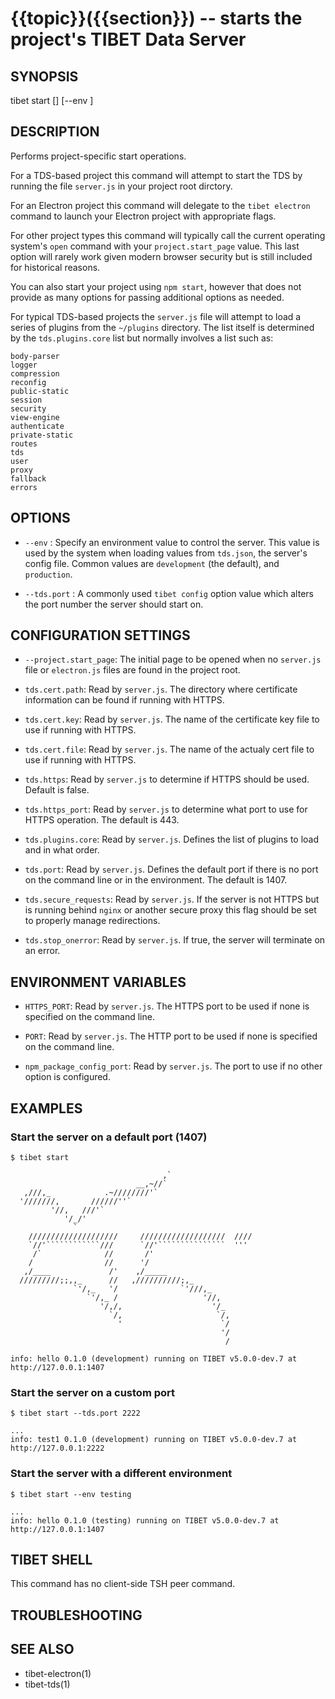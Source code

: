 {{topic}}({{section}}) -- starts the project's TIBET Data Server
=============================================

## SYNOPSIS

tibet start [<options>] [--env <name>]

## DESCRIPTION

Performs project-specific start operations.

For a TDS-based project this command will attempt to start the TDS by running
the file `server.js` in your project root dirctory.

For an Electron project this command will delegate to the `tibet electron`
command to launch your Electron project with appropriate flags.

For other project types this command will typically call the current operating
system's `open` command with your `project.start_page` value. This last option
will rarely work given modern browser security but is still included for
historical reasons.

You can also start your project using `npm start`, however that does not provide
as many options for passing additional options as needed.

For typical TDS-based projects the `server.js` file will attempt to load a
series of plugins from the `~/plugins` directory. The list itself is determined
by the `tds.plugins.core` list but normally involves a list such as:

    body-parser
    logger
    compression
    reconfig
    public-static
    session
    security
    view-engine
    authenticate
    private-static
    routes
    tds
    user
    proxy
    fallback
    errors

## OPTIONS

  * `--env` :
    Specify an environment value to control the server. This value is used by
the system when loading values from `tds.json`, the server's config file. Common
values are `development` (the default), and `production`.

  * `--tds.port` :
    A commonly used `tibet config` option value which alters the port number the
server should start on.

## CONFIGURATION SETTINGS

  * `--project.start_page`:
    The initial page to be opened when no `server.js` file or `electron.js`
files are found in the project root.

  * `tds.cert.path`:
    Read by `server.js`. The directory where certificate information can
be found if running with HTTPS.

  * `tds.cert.key`:
    Read by `server.js`. The name of the certificate key file to use if running
with HTTPS.

  * `tds.cert.file`:
    Read by `server.js`. The name of the actualy cert file to use if running
with HTTPS.

  * `tds.https`:
    Read by `server.js` to determine if HTTPS should be used. Default is false.

  * `tds.https_port`:
    Read by `server.js` to determine what port to use for HTTPS operation. The
default is 443.

  * `tds.plugins.core`:
    Read by `server.js`. Defines the list of plugins to load and in what order.

  * `tds.port`:
    Read by `server.js`. Defines the default port if there is no port on the
command line or in the environment. The default is 1407.

  * `tds.secure_requests`:
    Read by `server.js`. If the server is not HTTPS but is running behind
`nginx` or another secure proxy this flag should be set to properly manage
redirections.

  * `tds.stop_onerror`:
    Read by `server.js`. If true, the server will terminate on an error.

## ENVIRONMENT VARIABLES

  * `HTTPS_PORT`:
    Read by `server.js`. The HTTPS port to be used if none is specified on the command line.

  * `PORT`:
    Read by `server.js`. The HTTP port to be used if none is specified on the command line.

  * `npm_package_config_port`:
    Read by `server.js`. The port to use if no other option is configured.


## EXAMPLES

### Start the server on a default port (1407)

    $ tibet start

                                      ,`
                                __,~//`
       ,///,_            .~////////'`
      '///////,       //////''`
             '//,   ///'`
                '/_/'
                  `
        ////////////////////     ///////////////////  ////
        `//'````````````///      `//'```````````````  '''
         /`              //       /'
        /                //      '/
       ,/____             /'    ,/_____
      /////////;;,,_      //   ,//////////;,_
                  `'/,_   '/              `'///,_
                     `'/,_ /                   '//,
                        '/,/,                    '/_
                          `/,                     `/,
                            '                      `/
                                                   '/
                                                    /

    info: hello 0.1.0 (development) running on TIBET v5.0.0-dev.7 at http://127.0.0.1:1407

### Start the server on a custom port

    $ tibet start --tds.port 2222

    ...
    info: test1 0.1.0 (development) running on TIBET v5.0.0-dev.7 at http://127.0.0.1:2222

### Start the server with a different environment

    $ tibet start --env testing

    ...
    info: hello 0.1.0 (testing) running on TIBET v5.0.0-dev.7 at http://127.0.0.1:1407


## TIBET SHELL

This command has no client-side TSH peer command.

## TROUBLESHOOTING


## SEE ALSO

  * tibet-electron(1)
  * tibet-tds(1)
